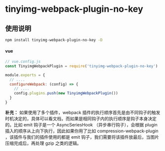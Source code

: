 # tinyimg-webpack-plugin-no-key

## 使用说明

```bash
npm install tinyimg-webpack-plugin-no-key -D
```

#### vue

```js
// vue.config.js
const TinyimgWebpackPlugin = require('tinyimg-webpack-plugin-no-key')

module.exports = {
  // ....
  configureWebpack: (config) => {
    // ....
    config.plugins.push(new TinyimgWebpackPlugin())
  }
}
```

**补充：** 如果使用了多个插件，webpack 插件的执行顺序首先是由不同钩子的触发时机决定的，具体可以看文档，而如果是相同钩子内的执行顺序是钩子本身决定的。比如 emit 钩子是一个 AsyncSeriesHook （异步串行钩子），会根据 plugin 插入的顺序从上向下执行，因此如果你用了比如 compression-webpack-plugin ，该插件与我们的插件使用的都是 emit 钩子，我们需要将该插件放最后，当图片压缩完成后，再处理 gzip 之类的逻辑。
